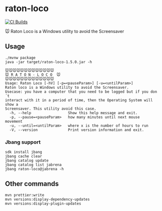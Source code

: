 # raton-loco

[![CI Builds](https://github.com/jabrena/raton-loco/actions/workflows/build.yaml/badge.svg)](https://github.com/jabrena/raton-loco/actions/workflows/build.yaml)

🐭 Raton Loco is a Windows utility to avoid the Screensaver

## Usage

```
./mvnw package
java -jar target/raton-loco-1.5.0.jar -h

🐭🐭🐭🐭🐭🐭🐭🐭🐭🐭🐭🐭🐭
🐭 R A T O N - L O C O  🐭
🐭🐭🐭🐭🐭🐭🐭🐭🐭🐭🐭🐭🐭
Usage: Raton Loco [-hV] [-p=<pauseParam>] [-u=<untilParam>]
Raton loco is a Windows utility to avoid the Screensaver.
Usecase: you have a computer that you need to be logged but if you don´t
interact with it in a period of time, then the Operating System will show a
Screensaver. This utility avoid this case.
  -h, --help                 Show this help message and exit.
  -p, --pause=<pauseParam>   how many minutes until next mouse movement
  -u, --until=<untilParam>   where x is the number of hours to run
  -V, --version              Print version information and exit.
```

### Jbang support

```
sdk install jbang
jbang cache clear
jbang catalog update
jbang catalog list jabrena
jbang raton-loco@jabrena -h
```

## Other commands

```
mvn prettier:write
mvn versions:display-dependency-updates
mvn versions:display-plugin-updates
```
